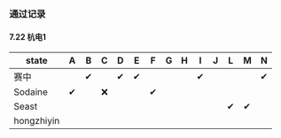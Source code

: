 ### 通过记录

#### 7.22 杭电1

| state      | A    | B    | C    | D    | E    | F    | G    | H    | I    | J    | L    | M    | N    |
| ---------- | ---- | ---- | ---- | ---- | ---- | ---- | ---- | ---- | ---- | ---- | ---- | ---- | ---- |
| 赛中       |      | ✔    |      | ✔    | ✔    |      |      |      | ✔    |      |      |      | ✔    |
| Sodaine    | ✔    |      | ❌    |      |      | ✔    |      |      |      |      |      |      |      |
| Seast      |      |      |      |      |      |      |      |      |      |      | ✔    | ✔    |      |
| hongzhiyin |      |      |      |      |      |      |      |      |      |      |      |      |      |

